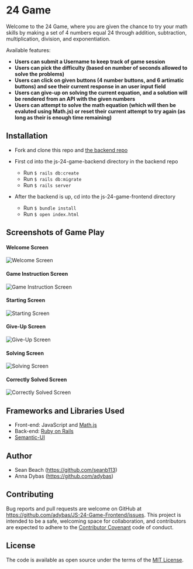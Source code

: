 # 24 Game

Welcome to the 24 Game, where you are given the chance to try your math skills by making a set of 4 numbers equal 24 through addition, subtraction, multiplication, division, and exponentiation. 

Available features:

- **Users can submit a Username to keep track of game session**
- **Users can pick the difficulty (based on number of seconds allowed to solve the problems)**
- **Users can click on given buttons (4 number buttons, and 6 artimatic buttons) and see their current response in an user input field**
- **Users can give-up on solving the current equation, and a solution will be rendered from an API with the given numbers**
- **Users can attempt to solve the math equation (which will then be evaluted using Math.js) or reset their current attempt to try again (as long as their is enough time remaining)**

## Installation

- Fork and clone this repo and [the backend repo](https://github.com/adybas/JS-24-Game-Backend)

- First cd into the js-24-game-backend directory in the backend repo
  - Run `$ rails db:create`
  - Run `$ rails db:migrate`
  - Run `$ rails server`
  
- After the backend is up, cd into the js-24-game-frontend directory
  - Run `$ bundle install`
  - Run `$ open index.html`

## Screenshots of Game Play

#### Welcome Screen
![Welcome Screen](./public/img/welcome.png) 

#### Game Instruction Screen
![Game Instruction Screen](./public/img/instructions.png)

#### Starting Screen
![Starting Screen](./public/img/start-screen.png) 

#### Give-Up Screen
![Give-Up Screen](./public/img/give-up.png) 

#### Solving Screen
![Solving Screen](./public/img/solving-problem.png) 

#### Correctly Solved Screen
![Correctly Solved Screen](./public/img/correctly-solved-problem.png) 

## Frameworks and Libraries Used

- Front-end: JavaScript and [Math.js](https://mathjs.org/)
- Back-end: [Ruby on Rails](https://github.com/rails/rails)
- [Semantic-UI](https://semantic-ui.com/)

## Author

- Sean Beach (https://github.com/seanb113)
- Anna Dybas (https://github.com/adybas)

## Contributing

Bug reports and pull requests are welcome on GitHub at https://github.com/adybas/JS-24-Game-Frontend/issues. This project is intended to be a safe, welcoming space for collaboration, and contributors are expected to adhere to the [Contributor Covenant](http://contributor-covenant.org) code of conduct.

## License

The code is available as open source under the terms of the [MIT License](https://opensource.org/licenses/MIT).
